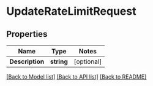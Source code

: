# UpdateRateLimitRequest

## Properties
Name | Type | Notes
------------ | ------------- | -------------
**Description** | **string** | [optional] 

[[Back to Model list]](../README.md#documentation-for-models) [[Back to API list]](../README.md#documentation-for-api-endpoints) [[Back to README]](../README.md)


